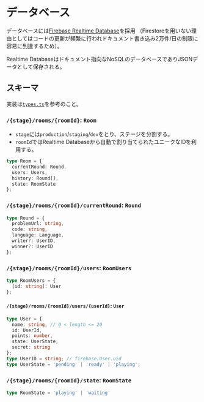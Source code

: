 # データベース

データベースには[Firebase Realtime Database](https://firebase.google.com/docs/database?hl=ja)を採用
（Firestoreを用いない理由としてはコードの更新が頻繁に行われドキュメント書き込み2万件/日の制限に容易に到達するため）。

Realtime Databaseはドキュメント指向なNoSQLのデータベースでありJSONデータとして保存される。

## スキーマ

実装は[`types.ts`](../hosting/src/types/types.ts)を参考のこと。

### `/{stage}/rooms/{roomId}`: `Room`

- `stage`には`production`/`staging`/`dev`をとり、ステージを分割する。
- `roomId`ではRealtime Databaseから自動で割り当てられたユニークなIDを利用する。

```typescript
type Room = {
  currentRound: Round,
  users: Users,
  history: Round[],
  state: RoomState
};
```

### `/{stage}/rooms/{roomId}/currentRound`: `Round`

```typescript
type Round = {
  problemUrl: string,
  code: string,
  language: Language,
  writer?: UserID,
  winner?: UserID
};
```

### `/{stage}/rooms/{roomId}/users`: `RoomUsers`

```typescript
type RoomUsers = {
  [id: string]: User
};
```

#### `/{stage}/rooms/{roomId}/users/{userId}`: `User`

```typescript
type User = {
  name: string, // 0 < length <= 20
  id: UserId,
  points: number,
  state: UserState,
  secret: string
};
type UserID = string; // firebase.User.uid
type UserState = 'pending' | 'ready' | 'playing';
```

### `/{stage}/rooms/{roomId}/state`: `RoomState`

```typescript
type RoomState = 'playing' | 'waiting'
```
